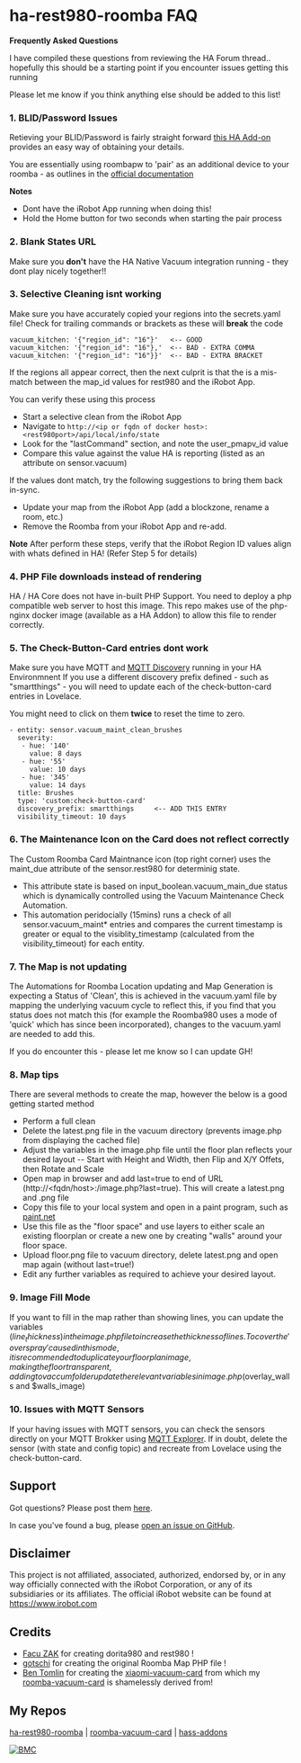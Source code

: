 # ha-rest980-roomba FAQ

**Frequently Asked Questions**

I have compiled these questions from reviewing the HA Forum thread.. hopefully this should be a starting point if you encounter issues getting this running

Please let me know if you think anything else should be added to this list!

### 1. BLID/Password Issues

Retieving your BLID/Password is fairly straight forward [this HA Add-on](https://github.com/jeremywillans/hass-addons/tree/master/roombapw) provides an easy way of obtaining your details.

You are essentially using roombapw to 'pair' as an additional device to your roomba - as outlines in the [official documentation](https://homesupport.irobot.com/app/answers/detail/a_id/8991/~/how-do-i-add-my-wi-fi-connected-robot-to-an-additional-mobile-device-or-phone%3F)

**Notes**
- Dont have the iRobot App running when doing this!
- Hold the Home button for two seconds when starting the pair process

### 2. Blank States URL

Make sure you **don't** have the HA Native Vacuum integration running - they dont play nicely together!!

### 3. Selective Cleaning isnt working

Make sure you have accurately copied your regions into the secrets.yaml file!
Check for trailing commands or brackets as these will **break** the code

```
vacuum_kitchen: '{"region_id": "16"}'   <-- GOOD
vacuum_kitchen: '{"region_id": "16"},'  <-- BAD - EXTRA COMMA
vacuum_kitchen: '{"region_id": "16"}}'  <-- BAD - EXTRA BRACKET
```

If the regions all appear correct, then the next culprit is that the is a mis-match between the map_id values for rest980 and the iRobot App.

You can verify these using this process
* Start a selective clean from the iRobot App
* Navigate to ```http://<ip or fqdn of docker host>:<rest980port>/api/local/info/state```
* Look for the "lastCommand" section, and note the user_pmapv_id value
* Compare this value against the value HA is reporting (listed as an attribute on sensor.vacuum)

If the values dont match, try the following suggestions to bring them back in-sync.
* Update your map from the iRobot App (add a blockzone, rename a room, etc.)
* Remove the Roomba from your iRobot App and re-add.

**Note** After perform these steps, verify that the iRobot Region ID values align with whats defined in HA! (Refer Step 5 for details)

### 4. PHP File downloads instead of rendering

HA / HA Core does not have in-built PHP Support. You need to deploy a php compatible web server to host this image.
This repo makes use of the php-nginx docker image (available as a HA Addon) to allow this file to render correctly.


### 5. The Check-Button-Card entries dont work

Make sure you have MQTT and [MQTT Discovery](https://www.home-assistant.io/docs/mqtt/discovery/) running in your HA Environmnent
If you use a different discovery prefix defined - such as "smartthings" - you will need to update each of the check-button-card entries in Lovelace.

You might need to click on them **twice** to reset the time to zero.

```
- entity: sensor.vacuum_maint_clean_brushes
  severity:
   - hue: '140'
     value: 8 days
   - hue: '55'
     value: 10 days
   - hue: '345'
     value: 14 days
  title: Brushes
  type: 'custom:check-button-card'
  discovery_prefix: smartthings     <-- ADD THIS ENTRY
  visibility_timeout: 10 days
```

### 6. The Maintenance Icon on the Card does not reflect correctly

The Custom Roomba Card Maintnance icon (top right corner) uses the maint_due attribute of the sensor.rest980 for determinig state.

- This attribute state is based on input_boolean.vacuum_main_due status which is dynamically controlled using the Vacuum Maintenance Check Automation.
- This automation peridocially (15mins) runs a check of all sensor.vacuum_maint* entries and compares the current timestamp is greater or equal to the visiblity_timestamp (calculated from the visibility_timeout) for each entity.

### 7. The Map is not updating

The Automations for Roomba Location updating and Map Generation is expecting a Status of 'Clean', this is achieved in the vacuum.yaml file by  mapping the underlying vacuum cycle to reflect this, if you find that you status does not match this (for example the Roomba980 uses a mode of 'quick' which has since been incorporated), changes to the vacuum.yaml are needed to add this.

If you do encounter this - please let me know so I can update GH!

### 8. Map tips

There are several methods to create the map, however the below is a good getting started method

- Perform a full clean
- Delete the latest.png file in the vacuum directory (prevents image.php from displaying the cached file)
- Adjust the variables in the image.php file until the floor plan reflects your desired layout
-- Start with Height and Width, then Flip and X/Y Offets, then Rotate and Scale
- Open map in browser and add last=true to end of URL (http://<fqdn/host>:<phpport>/image.php?last=true). This will create a latest.png and <date>.png file
- Copy this file to your local system and open in a paint program, such as [paint.net](https://www.getpaint.net/)
- Use this file as the "floor space" and use layers to either scale an existing floorplan or create a new one by creating "walls" around your floor space. 
- Upload floor.png file to vacuum directory, delete latest.png and open map again (without last=true!)
- Edit any further variables as required to achieve your desired layout.

### 9. Image Fill Mode

If you want to fill in the map rather than showing lines, you can update the variables ($line_thickness) in the image.php file to increase the thickness of lines.
To cover the 'overspray' caused in this mode, it is recommended to duplicate your floorplan image, making the floor transparent, adding to vaccum folder update the relevant variables in image.php ($overlay_walls and $walls_image)

### 10. Issues with MQTT Sensors

If your having issues with MQTT sensors, you can check the sensors directly on your MQTT Brokker using [MQTT Explorer](http://mqtt-explorer.com/).
If in doubt, delete the sensor (with state and config topic) and recreate from Lovelace using the check-button-card.

## Support

Got questions? Please post them [here][forum].

In case you've found a bug, please [open an issue on GitHub][issue].

[forum]: https://community.home-assistant.io/t/irobot-roomba-i7-configuration-using-rest980/161175
[issue]: https://github.com/jeremywillans/ha-rest9800-roomba/issues
[profile]: https://www.home-assistant.io/docs/authentication/#your-account-profile

## Disclaimer

This project is not affiliated, associated, authorized, endorsed by, or in any way officially connected with the iRobot Corporation,
or any of its subsidiaries or its affiliates. The official iRobot website can be found at https://www.irobot.com

## Credits

- [Facu ZAK](https://github.com/koalazak) for creating dorita980 and rest980 !
- [gotschi](https://community.home-assistant.io/u/gotschi/summary) for creating the original Roomba Map PHP file !
- [Ben Tomlin](https://github.com/benct) for creating the [xiaomi-vacuum-card](https://github.com/benct/lovelace-xiaomi-vacuum-card) from which my [roomba-vacuum-card](https://github.com/jeremywillans/lovelace-roomba-vacuum-card) is shamelessly derived from!

## My Repos

[ha-rest980-roomba](https://github.com/jeremywillans/ha-rest980-roomba) | 
[roomba-vacuum-card](https://github.com/jeremywillans/lovelace-roomba-vacuum-card) | 
[hass-addons](https://github.com/jeremywillans/hass-addons)

[![BMC](https://www.buymeacoffee.com/assets/img/custom_images/white_img.png)](https://www.buymeacoffee.com/jeremywillans)
